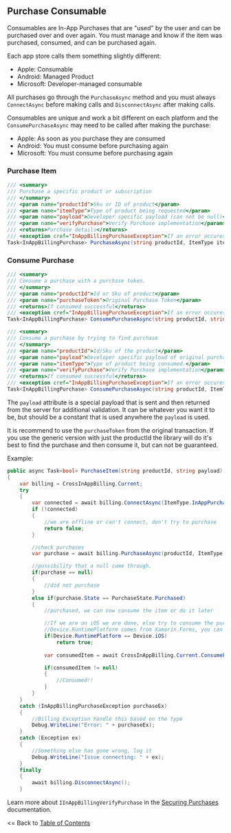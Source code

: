 ## Purchase Consumable

Consumables are In-App Purchases that are "used" by the user and can be purchased over and over again. You must manage and know if the item was purchased, consumed, and can be purchased again.

Each app store calls them something slightly different:
* Apple: Consumable
* Android: Managed Product
* Microsoft: Developer-managed consumable

All purchases go through the `PurchaseAsync` method and you must always `ConnectAsync` before making calls and `DisconnectAsync` after making calls. 

Consumables are unique and work a bit different on each platform and the `ConsumePurchaseAsync` may need to be called after making the purchase:
* Apple: As soon as you purchase they are consumed
* Android: You must consume before purchasing again
* Microsoft: You must consume before purchasing again

### Purchase Item
```csharp
/// <summary>
/// Purchase a specific product or subscription
/// </summary>
/// <param name="productId">Sku or ID of product</param>
/// <param name="itemType">Type of product being requested</param>
/// <param name="payload">Developer specific payload (can not be null)</param>
/// <param name="verifyPurchase">Verify Purchase implementation</param>
/// <returns>Purchase details</returns>
/// <exception cref="InAppBillingPurchaseException">If an error occures during processing</exception>
Task<InAppBillingPurchase> PurchaseAsync(string productId, ItemType itemType, string payload, IInAppBillingVerifyPurchase verifyPurchase = null);
```

### Consume Purchase
```csharp
/// <summary>
/// Consume a purchase with a purchase token.
/// </summary>
/// <param name="productId">Id or Sku of product</param>
/// <param name="purchaseToken">Original Purchase Token</param>
/// <returns>If consumed successful</returns>
/// <exception cref="InAppBillingPurchaseException">If an error occures during processing</exception>
Task<InAppBillingPurchase> ConsumePurchaseAsync(string productId, string purchaseToken);

/// <summary>
/// Consume a purchase by trying to find purchase
/// </summary>
/// <param name="productId">Id/Sku of the product</param>
/// <param name="payload">Developer specific payload of original purchase (can not be null)</param>
/// <param name="itemType">Type of product being consumed.</param>
/// <param name="verifyPurchase">Verify Purchase implementation</param>
/// <returns>If consumed successful</returns>
/// <exception cref="InAppBillingPurchaseException">If an error occures during processing</exception>
Task<InAppBillingPurchase> ConsumePurchaseAsync(string productId, ItemType itemType, string payload, IInAppBillingVerifyPurchase verifyPurchase = null);
```

The `payload` attribute is a special payload that is sent and then returned from the server for additional validation. It can be whatever you want it to be, but should be a constant that is used anywhere the `payload` is used.

It is recommend to use the `purchaseToken` from the original transaction. If you use the generic version with just the productId the library will do it's best to find the purchase and then consume it, but can not be guaranteed.

Example:
```csharp
public async Task<bool> PurchaseItem(string productId, string payload)
{
    var billing = CrossInAppBilling.Current;
    try
    {
        var connected = await billing.ConnectAsync(ItemType.InAppPurchase);
        if (!connected)
        {
            //we are offline or can't connect, don't try to purchase
            return false;
        }

        //check purchases
        var purchase = await billing.PurchaseAsync(productId, ItemType.InAppPurchase, payload);

        //possibility that a null came through.
        if(purchase == null)
        {
            //did not purchase
        }
        else if(purchase.State == PurchaseState.Purchased)
        {
            //purchased, we can now consume the item or do it later

            //If we are on iOS we are done, else try to consume the purchase
            //Device.RuntimePlatform comes from Xamarin.Forms, you can also use a conditional flag or the DeviceInfo plugin
            if(Device.RuntimePlatform == Device.iOS)
                return true;
                
            var consumedItem = await CrossInAppBilling.Current.ConsumePurchaseAsync(purchase.ProductId, purchase.PurchaseToken);

            if(consumedItem != null)
            {
                //Consumed!!
            }
        }
    }
    catch (InAppBillingPurchaseException purchaseEx)
    {
        //Billing Exception handle this based on the type
        Debug.WriteLine("Error: " + purchaseEx);
    }
    catch (Exception ex)
    {
        //Something else has gone wrong, log it
        Debug.WriteLine("Issue connecting: " + ex);
    }
    finally
    {
        await billing.DisconnectAsync();
    }
```

Learn more about `IInAppBillingVerifyPurchase` in the [Securing Purchases](SecuringPurchases.md) documentation.


<= Back to [Table of Contents](README.md)

